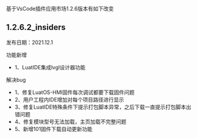 基于VsCode插件应用市场1.2.6版本有如下改变
## 1.2.6.2_insiders
发布日期：2021.12.1

功能新增
* 1、LuatIDE集成lvgl设计器功能

解决bug
* 1、修复LuatOS-HMI固件每次调试都要下载固件问题
* 2、用户工程内IDE增加对每个项目路径进行显示
* 3、修复LuatIDE特殊条件下提示打包脚本异常，之后下载一直提示打包脚本出错问题
* 4、修复模块型号无法加载，主页加载不完整问题
* 5、新增101固件下载自动更新功能